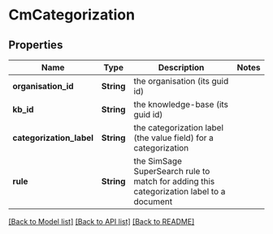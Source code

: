 # CmCategorization

## Properties

Name | Type | Description | Notes
------------ | ------------- | ------------- | -------------
**organisation_id** | **String** | the organisation (its guid id) | 
**kb_id** | **String** | the knowledge-base (its guid id) | 
**categorization_label** | **String** | the categorization label (the value field) for a categorization | 
**rule** | **String** | the SimSage SuperSearch rule to match for adding this categorization label to a document | 

[[Back to Model list]](../README.md#documentation-for-models) [[Back to API list]](../README.md#documentation-for-api-endpoints) [[Back to README]](../README.md)


